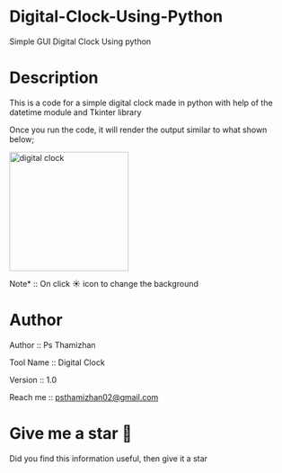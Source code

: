 # Digital-Clock-Using-Python
Simple GUI Digital Clock Using python


# Description

This is a code for a simple digital clock made in python with help of the datetime module and Tkinter library

Once you run the code, it will render the output similar to what shown below;

<img width="212" alt="digital clock" src="https://github.com/psvel6672/Digital-Clock-Using-Python/assets/140797046/a029d0cb-94d1-456f-ba6c-96e4588a9f2d">

Note* :: On click ☀ icon to change the background

# Author

Author :: Ps Thamizhan

Tool Name :: Digital Clock

Version :: 1.0

Reach me :: psthamizhan02@gmail.com

# Give me a star 🌟

Did you find this information useful, then give it a star


